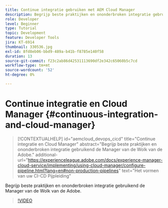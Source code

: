 ```yaml
---
title: Continue integratie gebruiken met AEM Cloud Manager
description: Begrijp beste praktijken en ononderbroken integratie gebruikend de Manager van de Wolk van de Adobe.
role: Developer
level: Beginner
type: Tutorial
topic: Development
feature: Developer Tools
jira: KT-6914
thumbnail: 330536.jpg
exl-id: 8fd8eb06-bbd9-489a-b41b-f8785e140f58
duration: 13
source-git-commit: f23c2ab86d42531113690df2e342c65060b5c7cd
workflow-type: tm+mt
source-wordcount: '52'
ht-degree: 0%

---
```


# Continue integratie en Cloud Manager {#continuous-integration-and-cloud-manager}

>[!CONTEXTUALHELP]
>id="aemcloud_devops_cicd"
>title="Continue integratie en Cloud Manager"
>abstract="Begrijp beste praktijken en ononderbroken integratie gebruikend de Manager van de Wolk van de Adobe."
>additional-url="https://experienceleague.adobe.com/docs/experience-manager-cloud-service/implementing/using-cloud-manager/configure-pipeline.html?lang=en#non-production-pipelines" text="Het vormen van uw CI-CD Pijpleiding"

Begrijp beste praktijken en ononderbroken integratie gebruikend de Manager van de Wolk van de Adobe.

>[!VIDEO](https://video.tv.adobe.com/v/330536?quality=12&learn=on)
